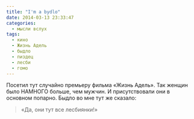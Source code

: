 ```yaml
---
title: "I'm a bydlo"
date: 2014-03-13 23:33:47
categories:
  - мысли вслух
tags:
  - кино
  - Жизнь Адель
  - быдло
  - пиздец
  - лесби
  - гомо
---
```


Посетил тут случайно премьеру фильма «Жизнь Адель». Так женщин было НАМНОГО больше, чем мужчин. И
присутствовали они в основном попарно. Быдло во мне тут же сказало:

> «Да, они тут все лесбиянки!»
